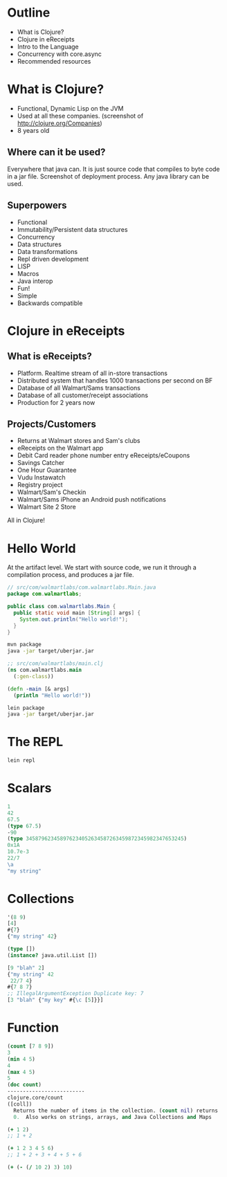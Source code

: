 # Outline
- What is Clojure?
- Clojure in eReceipts
- Intro to the Language
- Concurrency with core.async
- Recommended resources

# What is Clojure?
- Functional, Dynamic Lisp on the JVM
- Used at all these companies. (screenshot of
  http://clojure.org/Companies)
- 8 years old

## Where can it be used?
Everywhere that java can. It is just source code that compiles to
byte code in a jar file. Screenshot of deployment process. Any java
library can be used.

## Superpowers
- Functional
- Immutability/Persistent data structures
- Concurrency
- Data structures
- Data transformations
- Repl driven development
- LISP
- Macros
- Java interop
- Fun!
- Simple
- Backwards compatible

# Clojure in eReceipts

## What is eReceipts?
- Platform. Realtime stream of all in-store transactions
- Distributed system that handles 1000 transactions per second on BF
- Database of all Walmart/Sams transactions
- Database of all customer/receipt associations
- Production for 2 years now

## Projects/Customers
- Returns at Walmart stores and Sam's clubs
- eReceipts on the Walmart app
- Debit Card reader phone number entry eReceipts/eCoupons
- Savings Catcher
- One Hour Guarantee
- Vudu Instawatch
- Registry project
- Walmart/Sam's Checkin
- Walmart/Sams iPhone an Android push notifications
- Walmart Site 2 Store

All in Clojure!

# Hello World

At the artifact level. We start with source code, we run it through a
compilation process, and produces a jar file.

```java
// src/com/walmartlabs/com.walmartlabs.Main.java
package com.walmartlabs;

public class com.walmartlabs.Main {
  public static void main [String[] args] {
    System.out.println("Hello world!");
  }
}
```

```bash
mvn package
java -jar target/uberjar.jar
```

```clojure
;; src/com/walmartlabs/main.clj
(ns com.walmartlabs.main
  (:gen-class))

(defn -main [& args]
  (println "Hello world!"))
```

```bash
lein package
java -jar target/uberjar.jar
```

# The REPL

```bash
lein repl
```

# Scalars
```clojure
1
42
67.5
(type 67.5)
-90
(type 345879623458976234052634587263459872345982347653245)
0x1A
10.7e-3
22/7
\a
"my string"
```

# Collections

```clojure
'(8 9)
[4]
#{7}
{"my string" 42}

(type [])
(instance? java.util.List [])

[9 "blah" 2]
{"my string" 42
 22/7 4}
#{7 8 7}
;; IllegalArgumentException Duplicate key: 7
[3 "blah" {"my key" #{\c [5]}}]
```

# Function

```clojure
(count [7 8 9])
3
(min 4 5)
4
(max 4 5)
5
(doc count)
-------------------------
clojure.core/count
([coll])
  Returns the number of items in the collection. (count nil) returns
  0.  Also works on strings, arrays, and Java Collections and Maps

(+ 1 2)
;; 1 + 2

(+ 1 2 3 4 5 6)
;; 1 + 2 + 3 + 4 + 5 + 6

(+ (- (/ 10 2) 3) 10)
```
